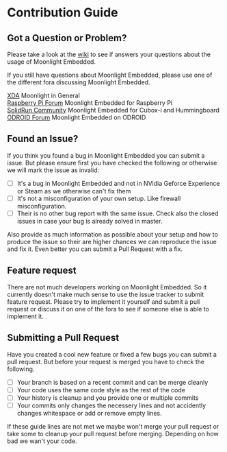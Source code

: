 # Contribution Guide

## Got a Question or Problem?
Please take a look at the [wiki](https://github.com/irtimmer/moonlight-embedded/wiki) to see if answers your questions about the usage of Moonlight Embedded.

If you still have questions about Moonlight Embedded, please use one of the different fora discussing Moonlight Embedded.

[XDA](http://forum.xda-developers.com/showthread.php?t=2505510) Moonlight in General  
[Raspberry Pi Forum](http://www.raspberrypi.org/forums/viewtopic.php?f=78&t=65878) Moonlight Embedded for Raspberry Pi  
[SolidRun Community](http://www.solid-run.com/community/viewtopic.php?f=13&t=1489&p=11173) Moonlight Embedded for Cubox-i and Hummingboard  
[ODROID Forum](http://forum.odroid.com/viewtopic.php?f=91&t=15456) Moonlight Embedded on ODROID  

## Found an Issue?
If you think you found a bug in Moonlight Embedded you can submit a issue. But please ensure first you have checked the following or otherwise we will mark the issue as invalid:
- [ ] It's a bug in Moonlight Embedded and not in NVidia Geforce Experience or Steam as we otherwise can't fix them
- [ ] It's not a misconfiguration of your own setup. Like firewall misconfiguration.
- [ ] Their is no other bug report with the same issue. Check also the closed issues in case your bug is already solved in master.

Also provide as much information as possible about your setup and how to produce the issue so their are higher chances we can reproduce the issue and fix it. Even better you can submit a Pull Request
with a fix.

## Feature request
There are not much developers working on Moonlight Embedded. So it currently doesn't make much sense to use the issue tracker to submit feature request. Please try to implement it yourself and submit a pull request or discuss it on one of the fora to see if someone else is able to implement it.

## Submitting a Pull Request
Have you created a cool new feature or fixed a few bugs you can submit a pull request. But before your request is merged you have to check the following.
- [ ] Your branch is based on a recent commit and can be merge cleanly
- [ ] Your code uses the same code style as the rest of the code
- [ ] Your history is cleanup and you provide one or multiple commits
- [ ] Your commits only changes the necessery lines and not accidently changes whitespace or add or remove empty lines.

If these guide lines are not met we maybe won't merge your pull request or take some to cleanup your pull request before merging. Depending on how bad we wan't your code.